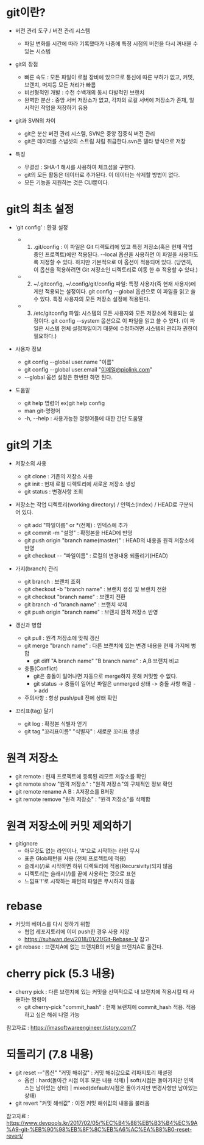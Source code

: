# git이란?

* 버전 관리 도구 / 버전 관리 시스템
	* 파일 변화를 시간에 따라 기록했다가 나중에 특정 시점의 버전을 다시 꺼내올 수 있는 시스템

* git의 장점
	* 빠른 속도 : 모든 파일이 로컬 장비에 있으므로 통신에 따른 부하가 없고, 커밋, 브랜치, 머지등 모든 처리가 빠름
	* 비선형적인 개발 : 수천 수백개의 동시 다발적인 브랜치
	* 완벽한 분산 : 중앙 서버 저장소가 없고, 각자의 로컬 서버에 저장소가 존재, 일시적인 작업을 저장하기 유용

* git과 SVN의 차이
	* git은 분산 버전 관리 시스템, SVN은 중앙 집중식 버전 관리
	* git은 데이터를 스냅샷의 스트림 처럼 취급한다.svn은 델타 방식으로 저장

* 특징
	* 무결성 : SHA-1 해시를 사용하여 체크섬을 구한다.
	* git의 모든 활동은 데이터로 추가된다. 이 데이터는 삭제할 방법이 없다.
	* 모든 기능을 지원하는 것은 CLI뿐이다. 

# git의 최초 설정

* 'git config' : 환경 설정
	* 1) .git/config : 이 파일은 Git 디렉토리에 있고 특정 저장소(혹은 현재 작업 중인 프로젝트)에만 적용된다. --local 옵션을 사용하면 이 파일을 사용하도록 지정할 수 있다. 하지만 기본적으로 이 옵션이 적용되어 있다. (당연히, 이 옵션을 적용하려면 Git 저장소인 디렉토리로 이동 한 후 적용할 수 있다.)
	* 2) ~/.gitconfig, ~/.config/git/config 파일: 특정 사용자(즉 현재 사용자)에게만 적용되는 설정이다. git config --global 옵션으로 이 파일을 읽고 쓸 수 있다. 특정 사용자의 모든 저장소 설정에 적용된다.
	* 3) /etc/gitconfig 파일: 시스템의 모든 사용자와 모든 저장소에 적용되는 설정이다. git config --system 옵션으로 이 파일을 읽고 쓸 수 있다. (이 파일은 시스템 전체 설정파일이기 때문에 수정하려면 시스템의 관리자 권한이 필요하다.)

* 사용자 정보
	* git config --global user.name "이름"
	* git config --global user.email "이메일@piolink.com"
	* --global 옵션 설정은 한번만 하면 된다.

* 도움말
	* git help 명령어 ex)git help config
	* man git-명령어
	* -h, --help : 사용가능한 명령어들에 대한 간단 도움말

# git의 기초

* 저장소의 사용
	* git clone : 기존의 저장소 사용
	* git init : 현재 로컬 디렉토리에 새로운 저장소 생성
	* git status : 변경사항 조회

* 저장소는 작업 디렉토리(working directory) / 인덱스(Index) / HEAD로 구분되어 있다.
	* git add "파일이름" or *(전체) : 인덱스에 추가
	* git commit -m "설명" : 확정본을 HEAD에 반영
	* git push origin "branch name(master)" : HEAD의 내용을 원격 저장소에 반영
	* git checkout -- "파일이름" : 로컬의 변경내용 되돌리기(HEAD)

* 가지(branch) 관리
	* git branch : 브랜치 조회
	* git checkout -b "branch name" : 브랜치 생성 및 브랜치 전환
	* git checkout "branch name" : 브랜치 전환
	* git branch -d "branch name" : 브랜치 삭제	
	* git push origin "branch name" : 브랜치 원격 저장소 반영

* 갱신과 병합
	* git pull : 원격 저장소에 맞춰 갱신
	* git merge "branch name" : 다른 브랜치에 있는 변경 내용을 현재 가지에 병합
		* git diff "A branch name" "B branch name" : A,B 브랜치 비교
	* 충돌(Conflict)
		* git은 충돌이 일어나면 자동으로 merge하지 못해 커밋할 수 없다.
		* git status -> 충돌이 일어난 파일은 unmerged 상태 -> 충돌 사항 해결 -> add
	* 주의사항 : 항상 push/pull 전에 상태 확인

* 꼬리표(tag) 달기
	* git log : 확정본 식별자 얻기
	* git tag "꼬리표이름" "식별자" : 새로운 꼬리표 생성

# 원격 저장소

* git remote : 현재 프로젝트에 등록된 리모트 저장소를 확인
* git remote show "원격 저장소" : "원격 저장소"의 구체적인 정보 확인
* git remote rename A B : A저장소를 B저장
* git remote remove "원격 저장소" : "원격 저장소"를 삭제함

# 원격 저장소에 커밋 제외하기

* gitignore
	* 아무것도 없는 라인이나, '#'으로 시작하는 라인 무시
	* 표준 Glob패턴을 사용 (전체 프로젝트에 적용)
	* 슬래시(/)로 시작하면 하위 디렉토리에 적용(Recursivity)되지 않음
	* 디렉토리는 슬래시(/)를 끝에 사용하는 것으로 표현
	* 느낌표'!'로 시작하는 패턴의 파일은 무시하지 않음

# rebase

* 커밋의 베이스를 다시 정하기 위함
	* 협업 레포지토리에 이미 push한 경우 사용 지양
	* https://suhwan.dev/2018/01/21/Git-Rebase-1/ 참고
* git rebase : 브랜치A에 없는 브랜치B의 커밋을 브랜치A로 옮긴다.

# cherry pick (5.3 내용)

* cherry pick : 다른 브랜치에 있는 커밋을 선택적으로 내 브랜치에 적용시킬 때 사용하는 명령어
	* git cherry-pick "commit_hash" : 현재 브랜치에 commit_hash 적용. 적용하고 싶은 해쉬 나열 가능 

참고자료 : https://imasoftwareengineer.tistory.com/7

# 되돌리기 (7.8 내용)
* git reset --"옵션" "커밋 해쉬값" : 커밋 해쉬값으로 리파지토리 재설정
	* 옵션 : hard(돌아간 시점 이후 모든 내용 삭제) | soft(시점은 돌아가지만 인덱스는 남아있는 상태) | mixed(default/시점은 돌아가지만 변경사항만 남아있는 상태)
* git revert "커밋 해쉬값" : 이전 커밋 해쉬값의 내용을 불러옴

참고자료 : https://www.devpools.kr/2017/02/05/%EC%B4%88%EB%B3%B4%EC%9A%A9-git-%EB%90%98%EB%8F%8C%EB%A6%AC%EA%B8%B0-reset-revert/

